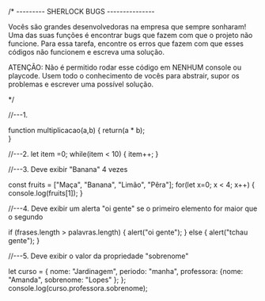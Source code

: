 /* --------- SHERLOCK BUGS --------------- 

Vocês são grandes desenvolvedoras na empresa que sempre sonharam! Uma das suas funções é 
encontrar bugs que fazem com que o projeto não funcione. Para essa tarefa, encontre os erros que fazem com que esses códigos não funcionem e escreva uma solução.

ATENÇÃO: Não é permitido rodar esse código em NENHUM console ou playcode. Usem todo o conhecimento
de vocês para abstrair, supor os problemas e escrever uma possível solução.

*/


//---1.

function multiplicacao(a,b) {
    return(a * b);  
}

//---2. 
let item =0;
while(item < 10) {
    item++;
}


//---3. Deve exibir "Banana" 4 vezes

const fruits = ["Maça", "Banana", "Limão", "Pêra"];
for(let x=0; x < 4; x++) {
    console.log(fruits[1]);
}

//---4. Deve exibir um alerta "oi gente" se o primeiro elemento for maior que o segundo

if (frases.length > palavras.length) {
    alert("oi gente");
} else {
    alert("tchau gente");
}


//---5. Deve exibir o valor da propriedade "sobrenome"


let curso = {
  nome: "Jardinagem",
  periodo: "manha",
  professora: {nome: "Amanda",
  sobrenome: "Lopes"
  };
};
console.log(curso.professora.sobrenome);